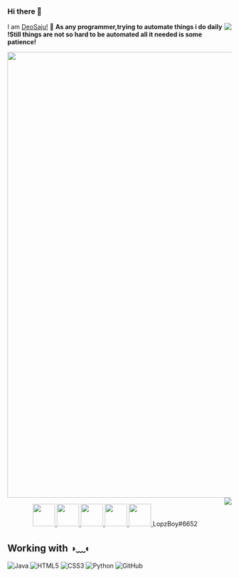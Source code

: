 ### Hi there 👋
  I am [DeoSaju!](http://deosaju.github.io/codead) 👋
  <img align=right src="https://komarev.com/ghpvc/?username=DeoSaju&color=brightgreen">
   <strong>As any programmer,trying to automate things i do daily !Still things are not so hard to be automated all it needed is some patience!</strong>

<img width="900" height="1000" src="https://github.com/Deosaju/DeoSaju/blob/main/IMG_5554.JPG">
<a align="left" href="https://github.com/deosaju/github-readme-stats">
  <img align="right" src="https://github-readme-stats.vercel.app/api/top-langs/?username=DeoSaju&layout=compact&theme=material-palenight" />
</a> 

<p align="center">
  
  <a title="Instagram" href="https://instagram.com/deo_saju">
    <img src="https://cdn3.iconfinder.com/data/icons/logos-and-brands-adobe/512/84_Dev-512.png" width="50" height="50" />
  </a>
  
  <a title="Facebook" href="https://facebook.com/Deo saju">
    <img src="https://cdn.mos.cms.futurecdn.net/uazw6gFQuEC29mxMM55Tpb-1200-80.jpg" width="50" height="50" />
  </a>
 
  <a title="LinkedIn" href="https://www.linkedin.com/in/Deosaju/">
    <img src="https://cdn4.iconfinder.com/data/icons/social-media-and-logos-11/32/Logo_LinkedIn-512.png" width="50" height="50" />
  </a>
  
  <a title="Email" href="mailto:deosaju2260@gmail.com">
    <img src="https://cdn4.iconfinder.com/data/icons/social-media-and-logos-11/32/Logo_Gmail_envelope_letter_email-512.png" width="50" height="50" />
  </a>
  
  <a title="Discord" href="discord.com/LopzBoy#6652">
    <img src="https://cdn4.iconfinder.com/data/icons/social-media-and-logos-11/32/Logo_Gmail_envelope_letter_email-512.png" width="50" height="50" />
  </a>
  LopzBoy#6652
 </p>


## Working with ◑﹏◐
![Java](https://img.shields.io/badge/-Java-007396?style=flat-square&logo=java)
![HTML5](https://img.shields.io/badge/-HTML5-E34F26?style=flat-square&logo=html5&logoColor=white)
![CSS3](https://img.shields.io/badge/-CSS3-1572B6?style=flat-square&logo=css3)
![Python](https://img.shields.io/badge/-Python-ffff47?style=flat-square&logo=python)
![GitHub](https://img.shields.io/badge/-GitHub-181717?style=flat-square&logo=github)


